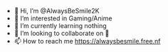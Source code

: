 - 👋 Hi, I’m @AlwaysBeSmile2K
- 👀 I’m interested in Gaming/Anime
- 🌱 I’m currently learning nothing 
- 💞️ I’m looking to collaborate on 🤫
- 📫 How to reach me https://alwaysbesmile.free.nf

<!---
AlwaysBeSmile2K/AlwaysBeSmile2K is a ✨ special ✨ repository because its `README.md` (this file) appears on your GitHub profile.
You can click the Preview link to take a look at your changes.
--->
